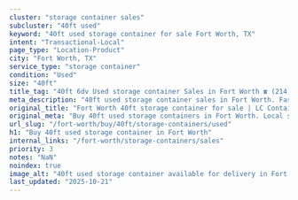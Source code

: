 ```yaml
---
cluster: "storage container sales"
subcluster: "40ft used"
keyword: "40ft used storage container for sale Fort Worth, TX"
intent: "Transactional-Local"
page_type: "Location-Product"
city: "Fort Worth, TX"
service_type: "storage container"
condition: "Used"
size: "40ft"
title_tag: "40ft 6dv Used storage container Sales in Fort Worth ☎ (214) 524-4168 | LC Container"
meta_description: "40ft used storage container sales in Fort Worth. Fast delivery, competitive pricing. Serving storage containers area. Quote ID: FQG. Call (214) 524-4168 for your free quote today."
original_title: "Fort Worth 40ft storage container for sale | LC Container"
original_meta: "Buy 40ft used storage containers in Fort Worth. Local since 2003. New & used inventory. Fast delivery. Get your free quote — call (214) 524-4168 today."
url_slug: "/fort-worth/buy/40ft/storage-containers/used"
h1: "Buy 40ft used storage container in Fort Worth"
internal_links: "/fort-worth/storage-containers/sales"
priority: 3
notes: "NaN"
noindex: true
image_alt: "40ft used storage container available for delivery in Fort Worth"
last_updated: "2025-10-21"
---
```


<!-- TODO: Add unique city/inventory copy, images, and internal links here. -->
